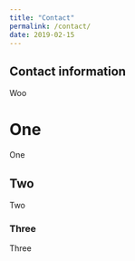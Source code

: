 ```yaml
---
title: "Contact"
permalink: /contact/
date: 2019-02-15
---
```


## Contact information
Woo

# One
One

## Two
Two

### Three
Three

